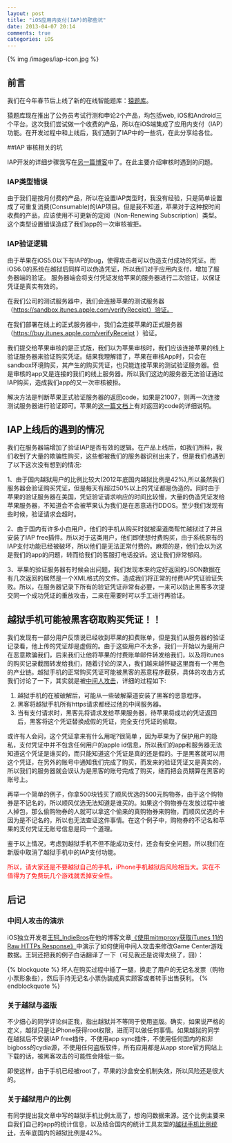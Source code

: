 ```yaml
---
layout: post
title: "iOS应用内支付(IAP)的那些坑"
date: 2013-04-07 20:14
comments: true
categories: iOS
---
```


{% img /images/iap-icon.jpg %}

## 前言

<!--
[udacity](https://www.udacity.com/)中的在线课程[《How to build a startup》](https://www.udacity.com/course/ep245)中提到，所谓创业，就是尝试寻找新的赢利模式。正因为这是一种尝试，所以不可避免地需要调整产品方向，寻找市场中还未被发现的用户需求，给用户创造价值，进而获得收入。最近很火的[精益创业](http://book.douban.com/subject/10945606/)的观点，则是强调将这种尝试成本降到最小，使得自己可以根据市场反馈迅速调整产品。-->

我们在今年春节后上线了新的在线智能题库：[猿题库](http://yuantiku.com/)。<!-- 这应该是我们在互联网教育这个创业领域的早已计划好的第二个方向。-->

猿题库现在推出了公务员考试行测和申论2个产品，均包括web, iOS和Android三个平台。这次我们尝试做一个收费的产品，所以在iOS端集成了应用内支付（IAP）功能。在开发过程中和上线后，我们遇到了IAP中的一些坑，在此分享给各位。

<!-- more -->

##IAP 审核相关的坑


IAP开发的详细步骤我写在[另一篇博客](http://blog.devtang.com/blog/2012/12/09/in-app-purchase-check-list/)中了。在此主要介绍审核时遇到的问题。

### IAP类型错误

由于我们是按月付费的产品，所以在设置IAP类型时，我没有经验，只是简单设置成了可重复消费(Consumable)的IAP项目。但是我不知道，苹果对于这种按时间收费的产品，应该使用不可更新的定阅（Non-Renewing Subscription）类型。这个类型设置错误造成了我们app的一次审核被拒。

### IAP验证逻辑

由于苹果在iOS5.0以下有IAP的bug，使得攻击者可以伪造支付成功的凭证。而iOS6.0的系统在越狱后同样可以伪造凭证，所以我们对于应用内支付，增加了服务器端的验证。
服务器端会将支付凭证发给苹果的服务器进行二次验证，以保证凭证是真实有效的。

在我们公司的测试服务器中，我们会连接苹果的测试服务器（https://sandbox.itunes.apple.com/verifyReceipt）验证。

在我们部署在线上的正式服务器中，我们会连接苹果的正式服务器（https://buy.itunes.apple.com/verifyReceipt ）验证。

我们提交给苹果审核的是正式版，我们以为苹果审核时，我们应该连接苹果的线上验证服务器来验证购买凭证。结果我理解错了，苹果在审核App时，只会在sandbox环境购买，其产生的购买凭证，也只能连接苹果的测试验证服务器。但是审核的app又是连接的我们的线上服务器。所以我们这边的服务器无法验证通过IAP购买，造成我们app的又一次审核被拒。

解决方法是判断苹果正式验证服务器的返回code，如果是21007，则再一次连接测试服务器进行验证即可。苹果的[这一篇文档](http://developer.apple.com/library/ios/#documentation/NetworkingInternet/Conceptual/StoreKitGuide/RenewableSubscriptions/RenewableSubscriptions.html)上有对返回的code的详细说明。


## IAP上线后的遇到的情况

我们在服务器端增加了验证IAP是否有效的逻辑。在产品上线后，如我们所料，我们收到了大量的欺骗性购买，这些都被我们的服务器识别出来了，但是我们也遇到了以下这次没有想到的情况:

1、由于国内越狱用户的比例比较大(2012年底国内越狱比例是42%),所以虽然我们服务器会验证购买凭证，但是每天有超过50%以上的凭证都是伪造的。同时由于苹果的验证服务器在美国，凭证验证请求响应的时间比较慢，大量的伪造凭证发给苹果服务器，不知道会不会被苹果认为我们是在恶意进行DDOS。至少我们发现有些时候，验证请求会超时。

2、由于国内有许多小白用户，他们的手机从购买时就被渠道商帮忙越狱过了并且安装了IAP free插件。所以对于这类用户，他们即使想付费购买，由于系统原有的IAP支付功能已经被破坏，所以他们是无法正常付费的。麻烦的是，他们会以为这是我们的app的问题，转而给我们的客服打电话投诉。这让我们非常郁闷。

3、苹果的验证服务器有时候会出问题，我们发现本来约定好返回的JSON数据在有几次返回的居然是一个XML格式的文件。造成我们将正常的付费IAP凭证验证失败。所以，在服务器记录下所有的验证凭证非常有必要，一来可以防止黑客多次提交同一个成功凭证的重放攻击，二来在需要时可以手工进行再验证。

## 越狱手机可能被黑客窃取购买凭证！！

我们发现有一部分用户反馈说已经收到苹果的扣费账单，但是我们从服务器的验证记录看，他上传的凭证却是虚假的。由于这些用户不太多，我们一开始以为是用户在恶意欺骗我们，后来我们让他将苹果的付费账单邮件转发给我们，以及将itunes的购买记录截图转发给我们，随着讨论的深入，我们越来越怀疑这里面有一个黑色的产业链。越狱手机的正常购买凭证可能被黑客的恶意程序截获，具体的攻击方式我们讨论了一下，其实就是被[中间人攻击](http://zh.wikipedia.org/wiki/%E4%B8%AD%E9%97%B4%E4%BA%BA%E6%94%BB%E5%87%BB)，详细的过程如下:

 1. 越狱手机的在被破解后，可能从一些破解渠道安装了黑客的恶意程序。
 2. 黑客将越狱手机所有https请求都经过他的中间服务器。
 3. 当有支付请求时，黑客先将请求发给苹果服务器，待苹果将成功的凭证返回后，黑客将这个凭证替换成假的凭证，完全支付凭证的偷取。

或许有人会问，这个凭证拿来有什么用呢?很简单 ，因为苹果为了保护用户的隐私，支付凭证中并不包含任何用户的apple id信息，所以我们的app和服务器无法知道这个凭证是谁买的，而只能知道这个凭证是真的还是假的。于是黑客就可以用这个凭证，在另外的账号中通知我们完成了购买，而发来的验证凭证又是真实的，所以我们的服务器就会误认为是黑客的账号完成了购买，继而把会员期算在黑客的账号上。

再举一个简单的例子，你拿500块钱买了顺风优选的500元购物券，由于这个购物券是不记名的，所以顺风优选无法知道是谁买的。如果这个购物券在发放过程中被人掉包，那么偷购物券的人就可以拿这个偷来的真购物券来购物，而顺风优选的卡因为是不记名的，所以也无法查证这件事情。在这个例子中，购物券的不记名和苹果的支付凭证无账号信息是同一个道理。

鉴于以上情况，考虑到越狱手机不但不能成功支付，还会有安全问题，所以我们在新版中取消了越狱手机中的IAP支付功能。

<font color=red>所以，请大家还是不要越狱自己的手机，iPhone手机越狱后风险相当大。实在不值得为了免费玩几个游戏就丢掉安全性。</font>

## 后记

### 中间人攻击的演示

iOS独立开发者[王轲_IndieBros](http://weibo.com/indiebros)在他的博客文章[《使用mitmproxy获取iTunes 11的Raw HTTPs Response》](http://www.iwangke.me/2013/02/18/get-itunes-raw-response-with-mitmproxy/)中演示了如何使用中间人攻击来修改Game Center游戏数据。王轲还把我的例子白话翻译了一下（可见我还是说得太绕了，囧）：

{% blockquote %}
坏人在购买过程中插了一腿，换走了用户的无记名发票（购物小票形象些），然后手持无记名小票伪装成真实顾客或者转手出售获利。
{% endblockquote %}

### 关于越狱与盗版

不少细心的同学评论纠正我，指出越狱并不等同于使用盗版。确实，如果说严格的定义，越狱只是让iPhone获得root权限，进而可以做任何事情。如果越狱的同学在越狱后不安装IAP free插件，不使用app sync插件，不使用任何国内的和非bigboss的cydia源，不使用任何盗版软件，所有应用都是从app store官方网站上下载的话，被黑客攻击的可能性会降低一些。

即使这样，由于手机已经被root了，苹果的沙盒安全机制失效，所以风险还是很大的。

### 关于越狱用户的比例

有同学提出我文章中写的越狱手机比例太高了，想询问数据来源。这个比例主要来自我们自己的app的统计信息，以及结合国内的统计工具友盟的[越狱手机比例统计](http://www.umeng.com/umengdata_reports)，去年底国内的越狱比例是42%。


